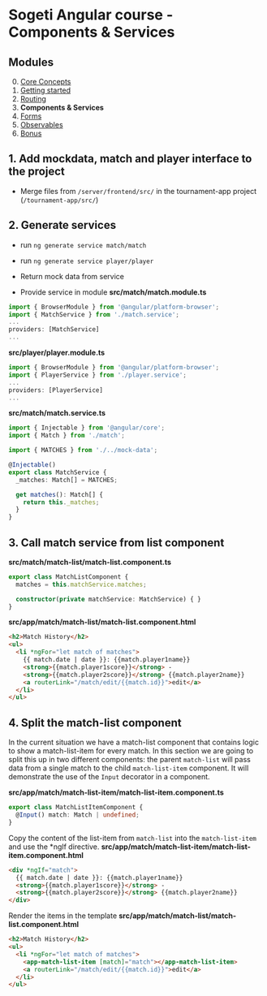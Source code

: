 # Sogeti Angular course - Components & Services
## Modules
0. [Core Concepts](https://github.com/sogeti-omnichannel/angular-fundamentals)
1. [Getting started](https://github.com/sogeti-omnichannel/angular-fundamentals/tree/1-getting-started)
1. [Routing](https://github.com/sogeti-omnichannel/angular-fundamentals/tree/2-routing)
1. **Components & Services**
1. [Forms](https://github.com/sogeti-omnichannel/angular-fundamentals/tree/4-forms)
1. [Observables](https://github.com/sogeti-omnichannel/angular-fundamentals/tree/5-observables)
1. [Bonus](https://github.com/sogeti-omnichannel/angular-fundamentals/tree/6-bonus)
## 1. Add mockdata, match and player interface to the project
- Merge files from `/server/frontend/src/` in the tournament-app project (`/tournament-app/src/`)
## 2. Generate services
- run `ng generate service match/match`
- run `ng generate service player/player`
- Return mock data from service

- Provide service in module
**src/match/match.module.ts**
```typescript
import { BrowserModule } from '@angular/platform-browser';
import { MatchService } from './match.service';
...
providers: [MatchService]
...
```

**src/player/player.module.ts**
```typescript
import { BrowserModule } from '@angular/platform-browser';
import { PlayerService } from './player.service';
...
providers: [PlayerService]
...
```

**src/match/match.service.ts**
```typescript
import { Injectable } from '@angular/core';
import { Match } from './match';

import { MATCHES } from './../mock-data';

@Injectable()
export class MatchService {
  _matches: Match[] = MATCHES;

  get matches(): Match[] {
    return this._matches;
  }
}
```
## 3. Call match service from list component
**src/match/match-list/match-list.component.ts**
```typescript
export class MatchListComponent {
  matches = this.matchService.matches;

  constructor(private matchService: MatchService) { }
}
```
**src/app/match/match-list/match-list.component.html**
```html
<h2>Match History</h2>
<ul>
  <li *ngFor="let match of matches">
    {{ match.date | date }}: {{match.player1name}}
    <strong>{{match.player1score}}</strong> -
    <strong>{{match.player2score}}</strong> {{match.player2name}}
    <a routerLink="/match/edit/{{match.id}}">edit</a>
  </li>
</ul>
```
## 4. Split the match-list component
In the current situation we have a match-list component that contains logic to show a match-list-item for every match. In this section we are going to split this up in two different components: the parent `match-list` will pass data from a single match to the child `match-list-item` component. It will demonstrate the use of the `Input` decorator in a component.

**src/app/match/match-list-item/match-list-item.component.ts**
```typescript
export class MatchListItemComponent {
  @Input() match: Match | undefined;
}
```

Copy the content of the list-item from `match-list` into the `match-list-item` and use the *ngIf directive.
**src/app/match/match-list-item/match-list-item.component.html**
```html
<div *ngIf="match">
  {{ match.date | date }}: {{match.player1name}}
  <strong>{{match.player1score}}</strong> -
  <strong>{{match.player2score}}</strong> {{match.player2name}}
</div>
```

Render the items in the template
**src/app/match/match-list/match-list.component.html**
```html
<h2>Match History</h2>
<ul>
  <li *ngFor="let match of matches"> 
    <app-match-list-item [match]="match"></app-match-list-item>
    <a routerLink="/match/edit/{{match.id}}">edit</a>
  </li>
</ul>
```